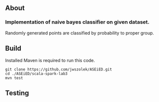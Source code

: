 ## About
### Implementation of naive bayes classifier on given dataset. 
Randomly generated points are classified by probability to proper group.
## Build

Installed Maven is required to run this code.

```
git clone https://github.com/jwszolek/ASEiED.git
cd ./ASEiED/scala-spark-lab3
mvn test
```
## Testing
